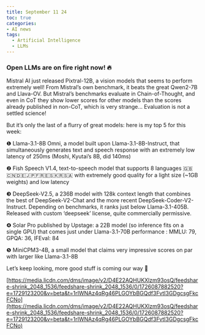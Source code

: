 ```yaml
---
title: September 11 24
toc: true
categories: 
- AI news
tags:
  - Artificial Intelligence
  - LLMs
---
```


### Open LLMs are on fire right now! 🔥

Mistral AI just released Pixtral-12B,  a vision models that seems to perform extremely well! From Mistral’s own benchmark, it beats the great Qwen2-7B and Llava-OV. But Mistral’s benchmarks evaluate in Chain-of-Thought, and even in CoT they show lower scores for other models than the scores already published in non-CoT, which is very strange… Evaluation is not a settled science!

But it’s only the last of a flurry of great models: here is my top 5 for this week:

❶ Llama-3.1-8B Omni, a model built upon Llama-3.1-8B-Instruct, that simultaneously generates text and speech response with an extremely low latency of 250ms (Moshi, Kyutai’s 8B, did 140ms)

❷ Fish Speech V1.4, text-to-speech model that supports 8 languages 🇬🇧🇨🇳🇩🇪🇯🇵🇫🇷🇪🇸🇰🇷🇸🇦 with extremely good quality for a light size (~1GB weights) and low latency

❸ DeepSeek-V2.5, a 236B model with 128k context length that combines the best of DeepSeek-V2-Chat and the more recent DeepSeek-Coder-V2-Instruct. Depending on benchmarks, it ranks just below Llama-3.1-405B. Released with custom ‘deepseek’ license, quite commercially permissive.

❹ Solar Pro published by Upstage: a 22B model (so inference fits on a single GPU) that comes just under Llama-3.1-70B performance : MMLU: 79, GPQA: 36, IFEval: 84

❺ MiniCPM3-4B, a small model that claims very impressive scores on par with larger like Llama-3.1-8B

Let’s keep looking, more good stuff is coming our way 🔭

[https://media.licdn.com/dms/image/v2/D4E22AQHUKXlzm93osQ/feedshare-shrink_2048_1536/feedshare-shrink_2048_1536/0/1726087882520?e=1729123200&v=beta&t=1rIWNAz4qRg46PLGOYbBGQdf3FvtI3GDgcsgFkcFCNo](https://media.licdn.com/dms/image/v2/D4E22AQHUKXlzm93osQ/feedshare-shrink_2048_1536/feedshare-shrink_2048_1536/0/1726087882520?e=1729123200&v=beta&t=1rIWNAz4qRg46PLGOYbBGQdf3FvtI3GDgcsgFkcFCNo)